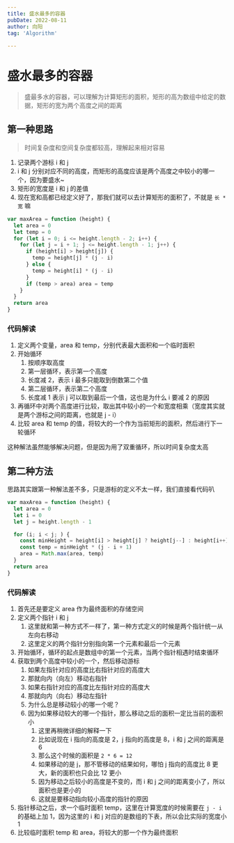 ```yaml
---
title: 盛水最多的容器
pubDate: 2022-08-11
author: 向阳
tag: 'Algorithm'
 
---
```


# 盛水最多的容器

> 盛最多水的容器，可以理解为计算矩形的面积，矩形的高为数组中给定的数据，矩形的宽为两个高度之间的距离

## 第一种思路

> 时间复杂度和空间复杂度都较高，理解起来相对容易

1. 记录两个游标 i 和 j
2. i 和 j 分别对应不同的高度，而矩形的高度应该是两个高度之中较小的哪一个，因为要盛水~
3. 矩形的宽度是 i 和 j 的差值
4. 现在宽和高都已经定义好了，那我们就可以去计算矩形的面积了，不就是 `长 * 宽` 嘛

```javascript
var maxArea = function (height) {
  let area = 0
  let temp = 0
  for (let i = 0; i <= height.length - 2; i++) {
    for (let j = i + 1; j <= height.length - 1; j++) {
      if (height[i] > height[j]) {
        temp = height[j] * (j - i)
      } else {
        temp = height[i] * (j - i)
      }
      if (temp > area) area = temp
    }
  }
  return area
}
```

### 代码解读

1. 定义两个变量，area 和 temp，分别代表最大面积和一个临时面积
2. 开始循环
   1. 按顺序取高度
   2. 第一层循环，表示第一个高度
   3. 长度减 2，表示 i 最多只能取到倒数第二个值
   4. 第二层循环，表示第二个高度
   5. 长度减 1 表示 j 可以取到最后一个值，这也是为什么 i 要减 2 的原因
3. 再循环中对两个高度进行比较，取出其中较小的一个和宽度相乘（宽度其实就是两个游标之间的距离，也就是 j - i）
4. 比较 area 和 temp 的值，将较大的一个作为当前矩形的面积，然后进行下一轮循环

这种解法虽然能够解决问题，但是因为用了双重循环，所以时间复杂度太高

## 第二种方法

思路其实跟第一种解法差不多，只是游标的定义不太一样，我们直接看代码叭

```javascript
var maxArea = function (height) {
  let area = 0
  let i = 0
  let j = height.length - 1

  for (i; i < j; ) {
    const minHeight = height[i] > height[j] ? height[j--] : height[i++]
    const temp = minHeight * (j - i + 1)
    area = Math.max(area, temp)
  }
  return area
}
```

### 代码解读

1. 首先还是要定义 area 作为最终面积的存储空间
2. 定义两个指针 i 和 j
   1. 这里就和第一种方式不一样了，第一种方式定义的时候是两个指针统一从左向右移动
   2. 这里定义的两个指针分别指向第一个元素和最后一个元素
3. 开始循环，循环的起点是数组中的第一个元素，当两个指针相遇时结束循环
4. 获取到两个高度中较小的一个，然后移动游标
   1. 如果左指针对应的高度比右指针对应的高度大
   2. 那就向内（向左）移动右指针
   3. 如果右指针对应的高度比左指针对应的高度大
   4. 那就向内（向右）移动左指针
   5. 为什么总是移动较小的哪一个呢？
   6. 因为如果移动较大的哪一个指针，那么移动之后的面积一定比当前的面积小
      1. 这里再稍微详细的解释一下
      2. 比如说现在 i 指向的高度是 2，j 指向的高度是 8，i 和 j 之间的距离是 6
      3. 那么这个时候的面积是 `2 * 6 = 12`
      4. 如果移动的是 j，那不管移动的结果如何，哪怕 j 指向的高度比 8 更大，新的面积也只会比 12 更小
      5. 因为移动之后较小的高度是不变的，而 i 和 j 之间的距离变小了，所以 面积也是更小的
      6. 这就是要移动指向较小高度的指针的原因
5. 指针移动之后，求一个临时面积 temp，这里在计算宽度的时候需要在 `j - i` 的基础上加 1，因为这里的 i 和 j 对应的是数组的下表，所以会比实际的宽度小 1
6. 比较临时面积 temp 和 area，将较大的那一个作为最终面积
